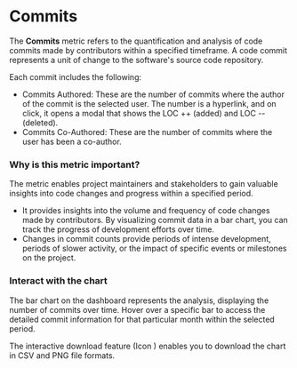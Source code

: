 # Commits

The **Commits** metric refers to the quantification and analysis of code commits made by contributors within a specified timeframe. A code commit represents a unit of change to the software's source code repository.

Each commit includes the following:

* Commits Authored: These are the number of commits where the author of the commit is the selected user. The number is a hyperlink, and on click, it opens a modal that shows the LOC ++ (added) and LOC -- (deleted).
* Commits Co-Authored: These are the number of commits where the user has been a co-author.

### Why is this metric important?

The metric enables project maintainers and stakeholders to gain valuable insights into code changes and progress within a specified period.

* It provides insights into the volume and frequency of code changes made by contributors. By visualizing commit data in a bar chart, you can track the progress of development efforts over time.
* Changes in commit counts provide periods of intense development, periods of slower activity, or the impact of specific events or milestones on the project.

### Interact with the chart

The bar chart on the dashboard represents the analysis, displaying the number of commits over time. Hover over a specific bar to access the detailed commit information for that particular month within the selected period.

The interactive download feature (Icon ) enables you to download the chart in CSV and PNG file formats.

